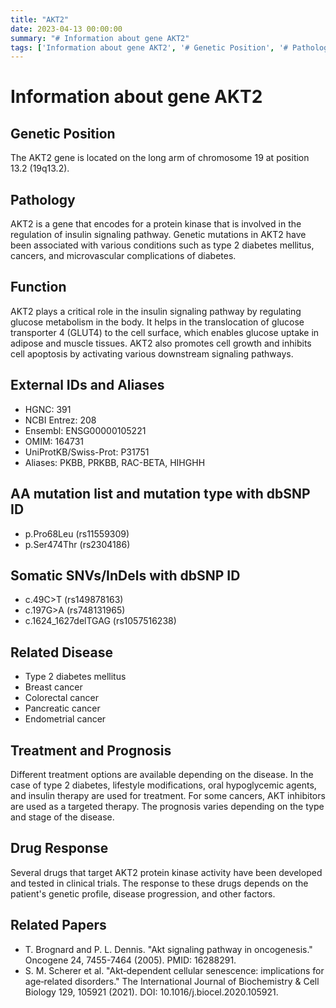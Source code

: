 ```yaml
---
title: "AKT2"
date: 2023-04-13 00:00:00
summary: "# Information about gene AKT2"
tags: ['Information about gene AKT2', '# Genetic Position', '# Pathology', '# Function', '# External IDs and Aliases', '# AA mutation list and mutation type with dbSNP ID', '# Somatic SNVs/InDels with dbSNP ID', '# Related Disease', '# Treatment and Prognosis', '# Drug Response', '# Related Papers']
---
```


# Information about gene AKT2

## Genetic Position
The AKT2 gene is located on the long arm of chromosome 19 at position 13.2 (19q13.2).

## Pathology
AKT2 is a gene that encodes for a protein kinase that is involved in the regulation of insulin signaling pathway. Genetic mutations in AKT2 have been associated with various conditions such as type 2 diabetes mellitus, cancers, and microvascular complications of diabetes.

## Function
AKT2 plays a critical role in the insulin signaling pathway by regulating glucose metabolism in the body. It helps in the translocation of glucose transporter 4 (GLUT4) to the cell surface, which enables glucose uptake in adipose and muscle tissues. AKT2 also promotes cell growth and inhibits cell apoptosis by activating various downstream signaling pathways.

## External IDs and Aliases
- HGNC: 391
- NCBI Entrez: 208
- Ensembl: ENSG00000105221
- OMIM: 164731
- UniProtKB/Swiss-Prot: P31751
- Aliases: PKBB, PRKBB, RAC-BETA, HIHGHH

## AA mutation list and mutation type with dbSNP ID
- p.Pro68Leu (rs11559309)
- p.Ser474Thr (rs2304186)

## Somatic SNVs/InDels with dbSNP ID
- c.49C>T (rs149878163)
- c.197G>A (rs748131965)
- c.1624_1627delTGAG (rs1057516238)

## Related Disease
- Type 2 diabetes mellitus
- Breast cancer
- Colorectal cancer
- Pancreatic cancer
- Endometrial cancer

## Treatment and Prognosis
Different treatment options are available depending on the disease. In the case of type 2 diabetes, lifestyle modifications, oral hypoglycemic agents, and insulin therapy are used for treatment. For some cancers, AKT inhibitors are used as a targeted therapy. The prognosis varies depending on the type and stage of the disease.

## Drug Response
Several drugs that target AKT2 protein kinase activity have been developed and tested in clinical trials. The response to these drugs depends on the patient's genetic profile, disease progression, and other factors.

## Related Papers
- T. Brognard and P. L. Dennis. "Akt signaling pathway in oncogenesis." Oncogene 24, 7455-7464 (2005). PMID: 16288291.
- S. M. Scherer et al. "Akt‑dependent cellular senescence: implications for age‑related disorders." The International Journal of Biochemistry & Cell Biology 129, 105921 (2021). DOI: 10.1016/j.biocel.2020.105921.